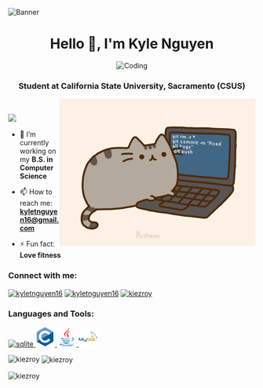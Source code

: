 ![Banner](https://t3.ftcdn.net/jpg/02/96/61/94/360_F_296619471_iEGweTy9VsokHtbCJsVmyez0d2rocmmA.jpg)

<h1 align="center">Hello 👋, I'm Kyle Nguyen</h1>
<p align="center">
  <img src="https://b1030908.smushcdn.com/1030908/wp-content/uploads/2020/08/Stinger.jpg?lossy=1&strip=1&webp=1" alt="Coding" width="200">
</p>
<h3 align="center">Student at California State University, Sacramento (CSUS)</h3>
<img align="right" alt="Coding" width="400" src="https://github.com/Kiezroy/Kiezroy/blob/main/pusheencode.gif">&nbsp;

![](https://komarev.com/ghpvc/?username=Kiezroy&style=flat-square)

- 🔭 I’m currently working on my **B.S. in Computer Science**

- 📫 How to reach me: **kyletnguyen16@gmail.com**

- ⚡ Fun fact: **Love fitness**


<h3 align="left">Connect with me:</h3>
<p align="left">
  <a href="https://linkedin.com/in/kyletnguyen16" target="blank"><img align="center" src="https://raw.githubusercontent.com/rahuldkjain/github-profile-readme-generator/master/src/images/icons/Social/linked-in-alt.svg" alt="kyletnguyen16" height="30" width="40" /></a>
  <a href="https://www.hackerrank.com/kyletnguyen16" target="blank"><img align="center" src="https://raw.githubusercontent.com/rahuldkjain/github-profile-readme-generator/master/src/images/icons/Social/hackerrank.svg" alt="kyletnguyen16" height="30" width="40" /></a>
  <a href="https://www.leetcode.com/kiezroy" target="blank"><img align="center" src="https://raw.githubusercontent.com/rahuldkjain/github-profile-readme-generator/master/src/images/icons/Social/leet-code.svg" alt="kiezroy" height="30" width="40" /></a>
</p>

<h3 align="left">Languages and Tools:</h3>
<p align="left">
  <a href="https://www.sqlite.org/" target="_blank" rel="noreferrer"> 
    <img src="https://www.vectorlogo.zone/logos/sqlite/sqlite-icon.svg" alt="sqlite" width="40" height="40"/> 
  </a>
  <a href="https://www.cprogramming.com/" target="_blank" rel="noreferrer">
    <img src="https://raw.githubusercontent.com/devicons/devicon/master/icons/c/c-original.svg" alt="c" width="40" height="40"/>
  </a>
  <a href="https://www.java.com" target="_blank" rel="noreferrer">
    <img src="https://raw.githubusercontent.com/devicons/devicon/master/icons/java/java-original.svg" alt="java" width="40" height="40"/>
  </a>
  <a href="https://www.mysql.com/" target="_blank" rel="noreferrer">
    <img src="https://raw.githubusercontent.com/devicons/devicon/master/icons/mysql/mysql-original-wordmark.svg" alt="mysql" width="40" height="40"/>
  </a>
</p>
<p><img align="left" src="https://github-readme-stats.vercel.app/api/top-langs?username=kiezroy&show_icons=true&locale=en&layout=compact" alt="kiezroy" /></p>

<p>&nbsp;<img align="center" src="https://github-readme-stats.vercel.app/api?username=kiezroy&show_icons=true&locale=en" alt="kiezroy" /></p>

<p><img align="center" src="https://github-readme-streak-stats.herokuapp.com/?user=kiezroy&" alt="kiezroy" /></p>
